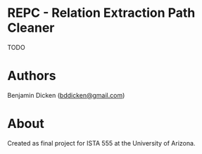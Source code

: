 # REPC - Relation Extraction Path Cleaner

TODO

# Authors

Benjamin Dicken (bddicken@gmail.com)

# About

Created as final project for ISTA 555 at the University of Arizona.
